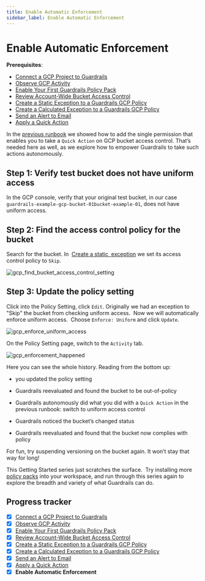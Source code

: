 ```yaml
---
title: Enable Automatic Enforcement
sidebar_label: Enable Automatic Enforcement
---
```


  


# Enable Automatic Enforcement

**Prerequisites**:  
  
- [Connect a GCP Project to Guardrails](/guardrails/docs/getting-started/getting-started-gcp/connect-a-project/)
- [Observe GCP Activity](/guardrails/docs/getting-started/getting-started-gcp/observe-gcp-activity/)
- [Enable Your First Guardrails Policy Pack](/guardrails/docs/getting-started/getting-started-gcp/enable-policy-pack/)
- [Review Account-Wide Bucket Access Control](/guardrails/docs/getting-started/getting-started-gcp/review-account-wide/)
- [Create a Static Exception to a Guardrails GCP Policy](/guardrails/docs/getting-started/getting-started-gcp/create-static-exception/)
- [Create a Calculated Exception to a Guardrails GCP Policy](/guardrails/docs/getting-started/getting-started-gcp/create-calculated-exception/)
- [Send an Alert to Email](/guardrails/docs/getting-started/getting-started-gcp/send-alert-to-email/)
- [Apply a Quick Action](/guardrails/docs/getting-started/getting-started-gcp/apply-quick-action/)


  
In the [previous runbook](/guardrails/docs/runbooks/getting-started-gcp/apply-quick-action) we showed how to add the single permission that enables you to take a `Quick Action` on GCP bucket access control. That’s needed here as well, as we explore how to empower Guardrails to take such actions autonomously.

## Step 1: Verify test bucket does not have uniform access

  
In the GCP console, verify that your original test bucket, in our case `guardrails-example-gcp-bucket-01bucket-example-01`, does not have uniform access.

## Step 2: Find the access control policy for the bucket

Search for the bucket. In  [Create a static  exception](/guardrails/docs/runbooks/getting-started-gcp/create-static-exception) we set its access control policy to `Skip`.  
<p><img alt="gcp_find_bucket_access_control_setting" src="/images/docs/guardrails/getting-started/getting-started-gcp/enable-enforcement/gcp-find-bucket-access-control-setting.png"/></p>

## Step 3: Update the policy setting

  
Click into the Policy Setting, click `Edit`. Originally we had an exception to "Skip" the bucket from checking uniform access.  Now we will automatically enforce uniform access.  Choose `Enforce: Uniform` and click `Update`.  
<p><img alt="gcp_enforce_uniform_access" src="/images/docs/guardrails/getting-started/getting-started-gcp/enable-enforcement/gcp-enforce-uniform-access.png"/></p>

On the Policy Setting page, switch to the `Activity` tab.  
<p><img alt="gcp_enforcement_happened" src="/images/docs/guardrails/getting-started/getting-started-gcp/enable-enforcement/gcp-enforcement-happened.png"/></p>  
  
Here you can see the whole history. Reading from the bottom up:

- you updated the policy setting

- Guardrails reevaluated and found the bucket to be out-of-policy

- Guardrails autonomously did what you did with a `Quick Action` in the previous runbook: switch to uniform access control  
  
- Guardrails noticed the bucket’s changed status

- Guardrails reevaluated and found that the bucket now complies with policy

For fun, try suspending versioning on the bucket again. It won’t stay that way for long!

This Getting Started series just scratches the surface.  Try installing more [policy packs](https://hub.guardrails.com) into your workspace, and run through this series again to explore the breadth and variety of what Guardrails can do. 


## Progress tracker

- [x] [Connect a GCP Project to Guardrails](path)
- [x] [Observe GCP Activity](path)
- [x] [Enable Your First Guardrails Policy Pack](path)
- [x] [Review Account-Wide Bucket Access Control](path)
- [x] [Create a Static Exception to a Guardrails GCP Policy](path)
- [x] [Create a Calculated Exception to a Guardrails GCP Policy](path)
- [x] [Send an Alert to Email](path)
- [x] [Apply a Quick Action](path)
- [x] **Enable Automatic Enforcement**
